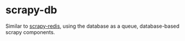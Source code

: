 # scrapy-db
Similar to [scrapy-redis](https://github.com/rmax/scrapy-redis), using the database as a queue, database-based scrapy
components.
